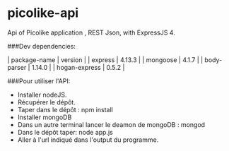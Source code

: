 # picolike-api
Api of Picolike application , REST Json, with ExpressJS 4.

###Dev dependencies:

| package-name | version |
| express | 4.13.3 |
| mongoose | 4.1.7 |
| body-parser | 1.14.0 |
| hogan-express | 0.5.2 |

###Pour utiliser l'API:

* Installer nodeJS.
* Récupérer le dépôt.
* Taper dans le dépôt : npm install
* Installer mongoDB
* Dans un autre terminal lancer le deamon de mongoDB : mongod
* Dans le dépôt taper: node app.js
* Aller à l'url indiqué dans l'output du programme.